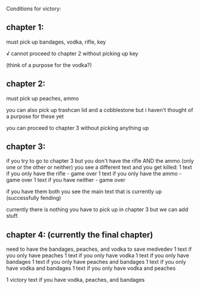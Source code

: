 Conditions for victory:

chapter 1:
----------

must pick up bandages, vodka, rifle, key

√ cannot proceed to chapter 2 without picking up key

(think of a purpose for the vodka?)

chapter 2:
----------

must pick up peaches, ammo

you can also pick up trashcan lid and a cobblestone but i haven't thought of a purpose for these yet

you can proceed to chapter 3 without picking anything up

chapter 3:
----------

if you try to go to chapter 3 but you don't have the rifle AND the ammo (only one or the other or neither) 
you see a different text and you get killed:
1 text if you only have the rifle - game over
1 text if you only have the ammo - game over
1 text if you have neither - game over

if you have them both you see the main text that is currently up (successfully fending)

currently there is nothing you have to pick up in chapter 3 but we can add stuff.

chapter 4: (currently the final chapter)
----------

need to have the bandages, peaches, and vodka to save medvedev
1 text if you only have peaches
1 text if you only have vodka
1 text if you only have bandages
1 text if you only have peaches and bandages
1 text if you only have vodka and bandages
1 text if you only have vodka and peaches

1 victory text if you have vodka, peaches, and bandages

